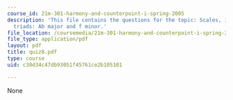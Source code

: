 ```yaml
---
course_id: 21m-301-harmony-and-counterpoint-i-spring-2005
description: 'This file contains the questions for the topic: Scales, intervals, and
  triads: Ab major and f minor.'
file_location: /coursemedia/21m-301-harmony-and-counterpoint-i-spring-2005/c30d34c47db93051f45761ce2b105101_quiz8.pdf
file_type: application/pdf
layout: pdf
title: quiz8.pdf
type: course
uid: c30d34c47db93051f45761ce2b105101

---
```

None